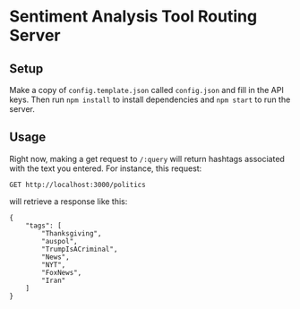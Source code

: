 # Sentiment Analysis Tool Routing Server

## Setup

Make a copy of `config.template.json` called `config.json` and fill in the API keys. Then run `npm install` to install dependencies and `npm start` to run the server.

## Usage

Right now, making a get request to `/:query` will return hashtags associated with the text you entered. For instance, this request:

    GET http://localhost:3000/politics

will retrieve a response like this:

    {
        "tags": [
            "Thanksgiving",
            "auspol",
            "TrumpIsACriminal",
            "News",
            "NYT",
            "FoxNews",
            "Iran"
        ]
    }
